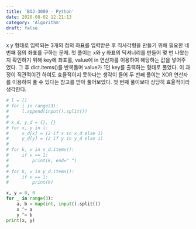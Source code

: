 ```yaml
---
title: 'BOJ-3009 - Python'
date: 2020-08-02 12:21:13
category: 'Algorithm'
draft: false
---
```

x y 형태로 입력되는 3개의 점의 좌표를 입력받은 후 직사각형을 만들기 위해 필요한 네 번째 점의 좌표를 구하는 문제. 첫 풀이는 x와 y 좌표의 딕셔너리를 만들어 몇 번 나왔는 지 확인하기 위해 key에 좌표를, value에 in 연산자를 이용하여 해당하는 값을 넣어주었다. 그 후 dict.items()를 반복돌며 value가 1인 key를 출력하는 형태로 풀었다. 이 과정이 직관적이긴 하여도 효율적이지 못하다는 생각이 들어 두 번째 풀이는 XOR 연산자를 이용하여 풀 수 있다는 참고를 받아 풀어보았다. 첫 번째 풀이보다 상당히 효율적이라 생각한다.
```python
# l = []
# for i in range(3):
#     l.append(input().split())
#
# x_d, y_d = {}, {}
# for x, y in l:
#     x_d[x] = (2 if x in x_d else 1)
#     y_d[y] = (2 if y in y_d else 1)
#
# for k, v in x_d.items():
#     if v == 1:
#         print(k, end=" ")
#
# for k, v in y_d.items():
#     if v == 1:
#         print(k)

x, y = 0, 0
for _ in range(3):
    a, b = map(int, input().split())
    x ^= a
    y ^= b
print(x, y)

```